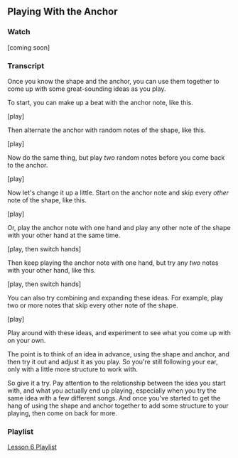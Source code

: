 ## Playing With the Anchor



### Watch



[coming soon]




### Transcript

Once you know the shape and the anchor, you can use them together to come up with some great-sounding ideas as you play.

To start, you can make up a beat with the anchor note, like this.

[play]

Then alternate the anchor with random notes of the shape, like this.

[play]

Now do the same thing, but play *two* random notes before you come back to the anchor.

[play]

Now let's change it up a little. Start on the anchor note and skip every *other* note of the shape, like this.

[play]

Or, play the anchor note with one hand and play any other note of the shape with your other hand at the same time.

[play, then switch hands]

Then keep playing the anchor note with one hand, but try any *two* notes with your other hand, like this.

[play, then switch hands]

You can also try combining and expanding these ideas. For example, play two or more notes that skip every other note of the shape.

[play]

Play around with these ideas, and experiment to see what you come up with on your own. 

The point is to think of an idea in advance, using the shape and anchor, and then try it out and adjust it as you play. So you're still following your ear, only with a little more structure to work with.

So give it a try. Pay attention to the relationship between the idea you start with, and what you actually end up playing, especially when you try the same idea with a few different songs. And once you've started to get the hang of using the shape and anchor together to add some structure to your playing, then come on back for more.



### Playlist

<a href="https://www.shapesmusic.com/anchors" target="_blank">Lesson 6 Playlist</a>

